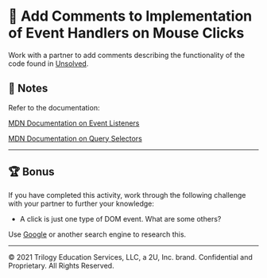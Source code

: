 # 📐 Add Comments to Implementation of Event Handlers on Mouse Clicks

Work with a partner to add comments describing the functionality of the code found in [Unsolved](./Unsolved/assets/js/script.js).

## 📝 Notes

Refer to the documentation:

[MDN Documentation on Event Listeners](https://developer.mozilla.org/en-US/docs/Web/API/EventTarget/addEventListener)

[MDN Documentation on Query Selectors](https://developer.mozilla.org/en-US/docs/Web/API/Document/querySelector)

---

## 🏆 Bonus

If you have completed this activity, work through the following challenge with your partner to further your knowledge:

* A click is just one type of DOM event. What are some others?

Use [Google](https://www.google.com) or another search engine to research this.

---
© 2021 Trilogy Education Services, LLC, a 2U, Inc. brand. Confidential and Proprietary. All Rights Reserved.
